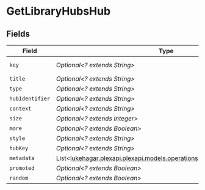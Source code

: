# GetLibraryHubsHub


## Fields

| Field                                                                                                                         | Type                                                                                                                          | Required                                                                                                                      | Description                                                                                                                   | Example                                                                                                                       |
| ----------------------------------------------------------------------------------------------------------------------------- | ----------------------------------------------------------------------------------------------------------------------------- | ----------------------------------------------------------------------------------------------------------------------------- | ----------------------------------------------------------------------------------------------------------------------------- | ----------------------------------------------------------------------------------------------------------------------------- |
| `key`                                                                                                                         | *Optional<? extends String>*                                                                                                  | :heavy_minus_sign:                                                                                                            | N/A                                                                                                                           | /library/sections/1/all?sort=lastViewedAt:desc&unwatched=0&viewOffset=0                                                       |
| `title`                                                                                                                       | *Optional<? extends String>*                                                                                                  | :heavy_minus_sign:                                                                                                            | N/A                                                                                                                           | Recently Played Movies                                                                                                        |
| `type`                                                                                                                        | *Optional<? extends String>*                                                                                                  | :heavy_minus_sign:                                                                                                            | N/A                                                                                                                           | movie                                                                                                                         |
| `hubIdentifier`                                                                                                               | *Optional<? extends String>*                                                                                                  | :heavy_minus_sign:                                                                                                            | N/A                                                                                                                           | movie.recentlyviewed.1                                                                                                        |
| `context`                                                                                                                     | *Optional<? extends String>*                                                                                                  | :heavy_minus_sign:                                                                                                            | N/A                                                                                                                           | hub.movie.recentlyviewed                                                                                                      |
| `size`                                                                                                                        | *Optional<? extends Integer>*                                                                                                 | :heavy_minus_sign:                                                                                                            | N/A                                                                                                                           | 6                                                                                                                             |
| `more`                                                                                                                        | *Optional<? extends Boolean>*                                                                                                 | :heavy_minus_sign:                                                                                                            | N/A                                                                                                                           | true                                                                                                                          |
| `style`                                                                                                                       | *Optional<? extends String>*                                                                                                  | :heavy_minus_sign:                                                                                                            | N/A                                                                                                                           | shelf                                                                                                                         |
| `hubKey`                                                                                                                      | *Optional<? extends String>*                                                                                                  | :heavy_minus_sign:                                                                                                            | N/A                                                                                                                           | /library/metadata/66485,66098,57249,11449,5858,14944                                                                          |
| `metadata`                                                                                                                    | List<[lukehagar.plexapi.plexapi.models.operations.GetLibraryHubsMetadata](../../models/operations/GetLibraryHubsMetadata.md)> | :heavy_minus_sign:                                                                                                            | N/A                                                                                                                           |                                                                                                                               |
| `promoted`                                                                                                                    | *Optional<? extends Boolean>*                                                                                                 | :heavy_minus_sign:                                                                                                            | N/A                                                                                                                           | true                                                                                                                          |
| `random`                                                                                                                      | *Optional<? extends Boolean>*                                                                                                 | :heavy_minus_sign:                                                                                                            | N/A                                                                                                                           | true                                                                                                                          |